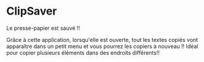 # ClipSaver
Le presse-papier est sauvé !!

Grâce à cette application, lorsqu'elle est ouverte, tout les textes copiés vont apparaître dans un petit menu et vous pourrez les copiers à nouveau !! Idéal pour copier plusieurs éléments dans des endroits différents!!
